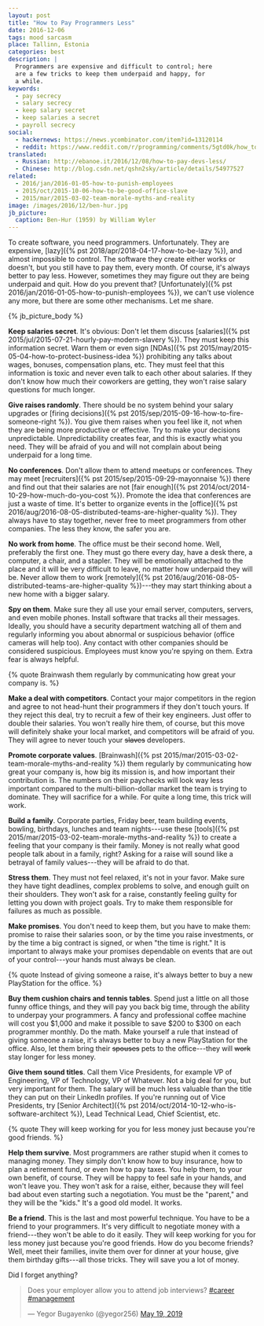 ```yaml
---
layout: post
title: "How to Pay Programmers Less"
date: 2016-12-06
tags: mood sarcasm
place: Tallinn, Estonia
categories: best
description: |
  Programmers are expensive and difficult to control; here
  are a few tricks to keep them underpaid and happy, for
  a while.
keywords:
  - pay secrecy
  - salary secrecy
  - keep salary secret
  - keep salaries a secret
  - payroll secrecy
social:
  - hackernews: https://news.ycombinator.com/item?id=13120114
  - reddit: https://www.reddit.com/r/programming/comments/5gtd0k/how_to_pay_programmers_less/
translated:
  - Russian: http://ebanoe.it/2016/12/08/how-to-pay-devs-less/
  - Chinese: http://blog.csdn.net/qshn2sky/article/details/54977527
related:
  - 2016/jan/2016-01-05-how-to-punish-employees
  - 2015/oct/2015-10-06-how-to-be-good-office-slave
  - 2015/mar/2015-03-02-team-morale-myths-and-reality
image: /images/2016/12/ben-hur.jpg
jb_picture:
  caption: Ben-Hur (1959) by William Wyler
---
```


To create software, you need programmers. Unfortunately. They are expensive,
[lazy]({% pst 2018/apr/2018-04-17-how-to-be-lazy %}),
and almost impossible to control. The software they create either works or doesn't, but
you still have to pay them, every month. Of course, it's always better to pay less.
However, sometimes they may figure out they are being
underpaid and quit. How do you prevent that? [Unfortunately]({% pst 2016/jan/2016-01-05-how-to-punish-employees %}),
we can't use violence any more, but there are some other mechanisms. Let me
share.

<!--more-->

{% jb_picture_body %}

**Keep salaries secret**.
It's obvious: Don't let them discuss
[salaries]({% pst 2015/jul/2015-07-21-hourly-pay-modern-slavery %}). They must keep this information
secret. Warn them or even sign
[NDAs]({% pst 2015/may/2015-05-04-how-to-protect-business-idea %})
prohibiting any talks about wages, bonuses,
compensation plans, etc. They must feel that this information is toxic and
never even talk to each other about salaries. If they don't know how much
their coworkers are getting, they won't raise salary questions for much longer.

**Give raises randomly**.
There should be no system behind your salary upgrades or
[firing decisions]({% pst 2015/sep/2015-09-16-how-to-fire-someone-right %}). You give
them raises when you feel like it, not when they are being more productive
or effective. Try to make your decisions unpredictable. Unpredictability creates
fear, and this is exactly what you need. They will be afraid of you and will
not complain about being underpaid for a long time.

**No conferences**.
Don't allow them to attend meetups or
conferences. They may meet [recruiters]({% pst 2015/sep/2015-09-29-mayonnaise %}) there
and find out that their salaries are not
[fair enough]({% pst 2014/oct/2014-10-29-how-much-do-you-cost %}). Promote the idea
that conferences are just a waste of time. It's better to organize events in the
[office]({% pst 2016/aug/2016-08-05-distributed-teams-are-higher-quality %}).
They always have to stay together, never free to meet programmers from other companies.
The less they know, the safer you are.

**No work from home**.
The office must be their second home. Well, preferably the first one. They
must go there every day, have a desk there, a computer, a chair, and a stapler.
They will be emotionally attached to the place and it will be very difficult
to leave, no matter how underpaid they will be. Never allow them to work
[remotely]({% pst 2016/aug/2016-08-05-distributed-teams-are-higher-quality %})---they
may start thinking about a new home with a bigger salary.

**Spy on them**.
Make sure they all use your email server, computers, servers, and even mobile phones.
Install software that tracks all their messages. Ideally, you should have
a security department watching all of them and regularly informing
you about abnormal or suspicious behavior (office cameras will help too). Any contact with other
companies should be considered suspicious. Employees must know you're spying on them.
Extra fear is always helpful.

{% quote Brainwash them regularly by communicating how great your company is. %}

**Make a deal with competitors**.
Contact your major competitors in the region and agree to not head-hunt
their programmers if they don't touch yours. If they reject
this deal, try to recruit a few of their key engineers. Just offer to double
their salaries. You won't really hire them, of course, but this move will definitely shake
your local market, and competitors will be afraid of you. They will agree to never
touch your <del>slaves</del> developers.

**Promote corporate values**.
[Brainwash]({% pst 2015/mar/2015-03-02-team-morale-myths-and-reality %})
them regularly by communicating how great your company is, how big its
mission is, and how important their contribution is. The numbers on their
paychecks will look way less important compared to the multi-billion-dollar
market the team is trying to dominate. They will sacrifice for a while.
For quite a long time, this trick will work.

**Build a family**.
Corporate parties, Friday beer, team building events, bowling, birthdays,
lunches and team nights---use these
[tools]({% pst 2015/mar/2015-03-02-team-morale-myths-and-reality %})
to create a feeling that your company is their family. Money is not really what good people talk
about in a family, right? Asking for a raise will sound like a betrayal
of family values---they will be afraid to do that.

**Stress them**.
They must not feel relaxed, it's not in your favor. Make sure they
have tight deadlines, complex problems to solve, and enough guilt on
their shoulders. They won't ask for a raise, constantly feeling guilty
for letting you down with project goals. Try to make them responsible
for failures as much as possible.

**Make promises**.
You don't need to keep them, but you have to make them: promise to
raise their salaries soon, or by the time you
raise investments, or by the time a big contract is signed, or when
"the time is right." It is important
to always make your promises dependable on events that are out of your
control---your hands must always be clean.

{% quote Instead of giving someone a raise, it's always better to buy a new PlayStation for the office. %}

**Buy them cushion chairs and tennis tables**.
Spend just a little on all those funny office things, and they will
pay you back big time, through the ability to underpay your programmers.
A fancy and professional coffee machine will cost you $1,000 and make
it possible to save $200 to $300 on each programmer monthly. Do the math.
Make yourself a rule that instead of giving someone a raise, it's always
better to buy a new PlayStation for the office. Also, let them bring
their <del>spouses</del> pets to the office---they will <del>work</del> stay
longer for less money.

**Give them sound titles**.
Call them Vice Presidents, for example VP of Engineering, VP of Technology,
VP of Whatever. Not a big deal for you, but very important for them. The salary
will be much less valuable than the title they can put on their LinkedIn
profiles. If you're running out of Vice Presidents, try
[Senior Architect]({% pst 2014/oct/2014-10-12-who-is-software-architect %}),
Lead Technical Lead, Chief Scientist, etc.

{% quote They will keep working for you for less money just because you're good friends. %}

**Help them survive**.
Most programmers are rather stupid when it comes to managing money. They simply don't
know how to buy insurance, how to plan a retirement fund, or even how to
pay taxes. You help them, to your own benefit, of course. They will be
happy to feel safe in your hands, and won't leave you. They won't ask
for a raise, either, because they will feel bad about even starting such a negotiation.
You must be the "parent," and they will be the "kids." It's a good old model.
It works.

**Be a friend**.
This is the last and most powerful technique. You have to be a friend
to your programmers. It's very difficult to negotiate money with a friend---they
won't be able to do it easily. They will keep working for you for less money
just because you're good friends. How do you become friends? Well, meet their
families, invite them over for dinner at your house, give them birthday
gifts---all those tricks. They will save you a lot of money.

Did I forget anything?

<blockquote class="twitter-tweet" data-lang="en"><p lang="en" dir="ltr">Does your employer allow you to attend job interviews? <a href="https://twitter.com/hashtag/career?src=hash&amp;ref_src=twsrc%5Etfw">#career</a> <a href="https://twitter.com/hashtag/management?src=hash&amp;ref_src=twsrc%5Etfw">#management</a></p>&mdash; Yegor Bugayenko (@yegor256) <a href="https://twitter.com/yegor256/status/1129995374976880641?ref_src=twsrc%5Etfw">May 19, 2019</a></blockquote>
<script async src="https://platform.twitter.com/widgets.js" charset="utf-8"></script>
